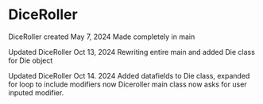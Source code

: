 # DiceRoller
DiceRoller created May 7, 2024
Made completely in main

Updated DiceRoller Oct 13, 2024
Rewriting entire main and added Die class for Die object

Updated DiceRoller Oct 14. 2024
Added datafields to Die class, expanded for loop to include modifiers now
Diceroller main class now asks for user inputed modifier.
